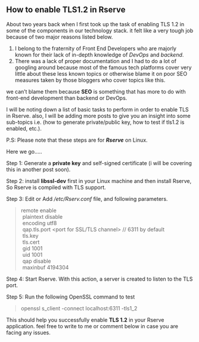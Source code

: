 ## How to enable TLS1.2 in Rserve

About two years back when I first took up the task of enabling TLS 1.2 in some of the components in our technology stack. it felt like a very tough job because of two major reasons listed below.

1.  I belong to the fraternity of Front End Developers who are majorly known for their lack of in-depth knowledge of *DevOps* and *backend*.
2.  There was a lack of proper documentation and I had to do a lot of googling around because most of the famous tech platforms cover very little about these less known topics or otherwise blame it on poor SEO measures taken by those bloggers who cover topics like this.

we can’t blame them because **SEO** is something that has more to do with front-end development than backend or DevOps.

I will be noting down a list of basic tasks to perform in order to enable TLS in Rserve. also, I will be adding more posts to give you an insight into some sub-topics i.e. (how to generate private/public key, how to test if tls1.2 is enabled, etc.).

P.S: Please note that these steps are for ***Rserve*** on Linux.

Here we go…..

Step 1: Generate a **private key** and self-signed certificate (i will be covering this in another post soon).

Step 2: install **libssl-dev** first in your Linux machine and then install Rserve, So Rserve is compiled with TLS support.

Step 3: Edit or Add */etc/Rserv.conf* file, and following parameters.

> remote enable  
>  plaintext disable  
>  encoding utf8  
>  qap.tls.port <port for SSL/TLS channel> // 6311 by default  
>  tls.key <private key KEY file>  
>  tls.cert <server certificate CERT file>  
>  gid 1001  
>  uid 1001  
>  qap disable  
>  maxinbuf 4194304

Step 4: Start Rserve. With this action, a server is created to listen to the TLS port.

Step 5: Run the following OpenSSL command to test

> openssl s\_client -connect localhost:6311 -tls1\_2

This should help you successfully enable **TLS 1.2** in your Rserve application. feel free to write to me or comment below in case you are facing any issues.